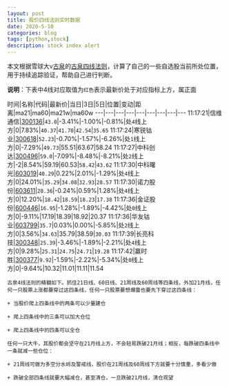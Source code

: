 ```yaml
---
layout: post
title: 股价四线法则实时数据
date: 2020-5-10
categories: blog
tags: [python,stock]
description: stock index alert
---
```



本文根据雪球大v[古泉](https://xueqiu.com/u/7148646888)的[古泉四线法则](https://xueqiu.com/7148646888/130498192)，计算了自己的一些自选股当前所处位置，用于持续追踪验证，帮助自己进行判断。

**说明**：下表中4线对应取值为`红色`表示最新价处于对应指标上方，属正面

时间|名称|代码|最新价|当日|3日|5日|位置|变动|距离|ma21|ma60|ma21w|ma60w
---|---|---|---|---|---|---|---|---
11:17:21|信维通信|[300136](https://xueqiu.com/S/SZ300136)|`43.0`|-3.41%|-1.00%|-0.81%|处`4`线上方|0|7.83%|`40.37`|`41.70`|`42.54`|`35.65`
11:17:24|寒锐钴业|[300618](https://xueqiu.com/S/SZ300618)|`52.23`|-0.70%|-1.57%|-6.26%|处`1`线上方|0|-7.29%|`49.73`|55.51|63.67|58.24
11:17:27|中科创达|[300496](https://xueqiu.com/S/SZ300496)|`59.0`|-7.09%|-8.48%|-8.21%|处`2`线上方|-2|8.54%|59.19|60.53|`58.42`|`43.62`
11:17:30|中科曙光|[603019](https://xueqiu.com/S/SH603019)|`40.29`|0.22%|2.01%|-1.29%|处`4`线上方|0|24.01%|`35.29`|`34.08`|`32.93`|`28.57`
11:17:30|诺力股份|[603611](https://xueqiu.com/S/SH603611)|`20.36`|-0.24%|0.59%|1.28%|处`4`线上方|0|12.20%|`18.42`|`18.59`|`18.23`|`17.38`
11:17:36|金证股份|[600446](https://xueqiu.com/S/SH600446)|`16.95`|-1.28%|-1.89%|-4.42%|处`0`线上方|0|-9.11%|17.19|18.39|18.92|20.37
11:17:36|华友钴业|[603799](https://xueqiu.com/S/SH603799)|`35.7`|0.03%|0.00%|-5.85%|处`2`线上方|0|3.56%|`34.63`|35.79|38.59|`30.03`
11:17:39|长亮科技|[300348](https://xueqiu.com/S/SZ300348)|`25.39`|-3.46%|-1.89%|-2.21%|处`4`线上方|0|9.28%|`25.31`|`24.75`|`24.71`|`19.28`
11:17:42|赢时胜|[300377](https://xueqiu.com/S/SZ300377)|`9.92`|-1.59%|-2.22%|-5.34%|处`0`线上方|0|-9.64%|10.32|11.01|11.11|11.54

```
古泉4线法则的精髓如下。抓住21日线、60日线、21周线及60周线等四条线，外加21月线，任何一只股票上涨都要穿过这四条线，任何一只股票要想爆雷也要先下穿过这四条线：

+ 当股价爬上四条线中的两条可以少量建仓

+ 爬上四条线中的三条可以加大仓位

+ 爬上四条线中的四条可以全仓

任何一只大牛，其股价都会坚守在21月线上方，不会轻易跌破21月线；相反，每跌破四条线中一条就减一些仓位：

+ 21周线可做为多空分水岭及警戒线，股价在21周线及60周线下方就要十分慎重，多看少做

+ 跌破全部四条线就要大幅减仓，甚至清仓，一旦跌破21月线，清仓观望
```